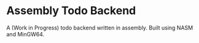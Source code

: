 # Assembly Todo Backend
A (Work in Progress) todo backend written in assembly. Built using NASM and MinGW64.
